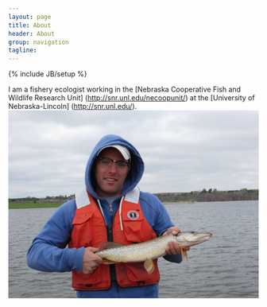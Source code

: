 ```yaml
---
layout: page
title: About
header: About
group: navigation
tagline: 
---
```

{% include JB/setup %}

I am a fishery ecologist working in the [Nebraska Cooperative Fish and Wildlife Research Unit] (http://snr.unl.edu/necoopunit/) at the [University of Nebraska-Lincoln] (http://snr.unl.edu/).  
![center](/figs/me.JPG)
